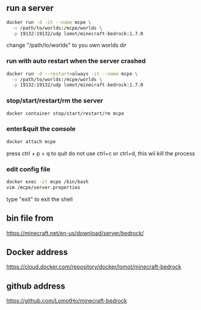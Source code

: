 ## run a server
```bash
docker run -d -it --name mcpe \
  -v /path/to/worlds:/mcpe/worlds \
  -p 19132:19132/udp lomot/minecraft-bedrock:1.7.0
```
change "/path/to/worlds" to you own worlds dir

### run with auto restart when the server crashed
```bash
docker run -d --restart=always -it --name mcpe \
  -v /path/to/worlds:/mcpe/worlds \
  -p 19132:19132/udp lomot/minecraft-bedrock:1.7.0
```

### stop/start/restart/rm the server 
```bash
docker container stop/start/restart/rm mcpe
```

### enter&quit the console
```bash
docker attach mcpe
```
press ctrl + p + q to quit
do not use ctrl+c or ctrl+d, this wii kill the process

### edit config file
```bash
docker exec -it mcpe /bin/bash
vim /mcpe/server.properties
```
type "exit" to exit the shell

## bin file from 
https://minecraft.net/en-us/download/server/bedrock/

## Docker address
https://cloud.docker.com/repository/docker/lomot/minecraft-bedrock

## github address
https://github.com/LomotHo/minecraft-bedrock
